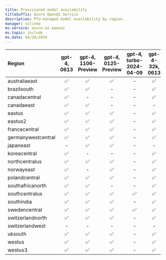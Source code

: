 ```yaml
---
title: Provisioned model availability
titleSuffix: Azure OpenAI Service
description: PTU-managed model availability by region.
manager: nitinme
ms.service: azure-ai-openai
ms.topic: include
ms.date: 04/29/2024
---
```


| **Region**     | **gpt-4**, **0613**   | **gpt-4**, **1106-Preview**   | **gpt-4**, **0125-Preview**  | **gpt-4**, **turbo-2024-04-09** | **gpt-4-32k**, **0613**   | **gpt-35-turbo**, **1106**   | **gpt-35-turbo**, **0125**   |
|:-------------------|:-------------------:|:---------------------------:|:---------------------------:|:-----------------------:|:-----------------------:|:--------------------------:|:--------------------------:|
| australiaeast      | ✅                | ✅                        | ✅                            | -                          | ✅                      | ✅                       | ✅                       |
| brazilsouth        | ✅                | ✅                        | -                             | -                           | ✅                       | ✅                       | -                      |
| canadacentral      | ✅                | -                         | -                              | -                          | ✅                       | -                      | ✅                       |
| canadaeast         | ✅                | ✅                        | -                              | -                         | -                         | ✅                       | -                      |
| eastus             | ✅                | ✅                        | ✅                             | -                          | ✅                       | ✅                       | ✅                       |
| eastus2            | ✅                | ✅                        | ✅                             | -                          | ✅                       | ✅                       | ✅                       |
| francecentral      | ✅                | ✅                        | ✅                             | -                            | ✅                       | -                      | ✅                       |
| germanywestcentral | ✅                | ✅                        | ✅                             | -                            | ✅                       | ✅                       | -                      |
| japaneast          | -                 | ✅                        | ✅                             | -                             | -                         | -                      | ✅                       |
| koreacentral       | ✅                | -                         | -                               | -                            | ✅                       | ✅                       | -                      |
| northcentralus     | ✅                | ✅                        | ✅                             | -                            | ✅                       | ✅                       | ✅                       |
| norwayeast         | ✅                | -                         | ✅                              | -                           | ✅                        | -                      | -                      |
| polandcentral      | ✅                | ✅                        | ✅                              | -                           | ✅                       | ✅                       | ✅                       |
| southafricanorth   | ✅                | ✅                        | -                                | -                           | ✅                       | ✅                       | -                      |
| southcentralus     | ✅                | ✅                        | ✅                              | ✅                         | ✅                       | ✅                       | ✅                       |
| southindia         | ✅                | ✅                        | ✅                              | -                          | ✅                       | ✅                       | ✅                       |
| swedencentral      | ✅                | ✅                        | ✅                              | ✅                          | ✅                       | ✅                       | ✅                       |
| switzerlandnorth   | ✅                | ✅                        | ✅                              | -                          | ✅                       | ✅                       | ✅                       |
| switzerlandwest    | -                 | -                          | -                               | -                          | -                         | -                      | ✅                       |
| uksouth            | ✅                | ✅                        | ✅                              | -                          | ✅                       | ✅                       | ✅                       |
| westus             | ✅                | ✅                        | ✅                              | -                             | ✅                       | ✅                       | ✅                       |
| westus3            | ✅                | ✅                        | ✅                              | -                           | ✅                       | ✅                       | ✅                       |
